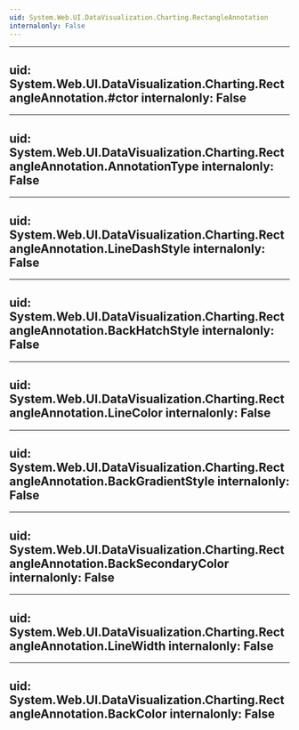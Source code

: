 ```yaml
---
uid: System.Web.UI.DataVisualization.Charting.RectangleAnnotation
internalonly: False
---
```


---
uid: System.Web.UI.DataVisualization.Charting.RectangleAnnotation.#ctor
internalonly: False
---

---
uid: System.Web.UI.DataVisualization.Charting.RectangleAnnotation.AnnotationType
internalonly: False
---

---
uid: System.Web.UI.DataVisualization.Charting.RectangleAnnotation.LineDashStyle
internalonly: False
---

---
uid: System.Web.UI.DataVisualization.Charting.RectangleAnnotation.BackHatchStyle
internalonly: False
---

---
uid: System.Web.UI.DataVisualization.Charting.RectangleAnnotation.LineColor
internalonly: False
---

---
uid: System.Web.UI.DataVisualization.Charting.RectangleAnnotation.BackGradientStyle
internalonly: False
---

---
uid: System.Web.UI.DataVisualization.Charting.RectangleAnnotation.BackSecondaryColor
internalonly: False
---

---
uid: System.Web.UI.DataVisualization.Charting.RectangleAnnotation.LineWidth
internalonly: False
---

---
uid: System.Web.UI.DataVisualization.Charting.RectangleAnnotation.BackColor
internalonly: False
---
